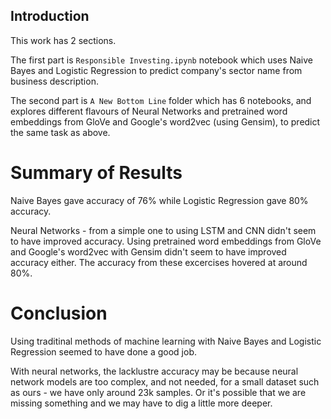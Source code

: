 ## Introduction

This work has 2 sections. 

The first part is `Responsible Investing.ipynb` notebook which uses Naive Bayes and Logistic Regression to predict company's sector name from business description.

The second part is `A New Bottom Line` folder which has 6 notebooks, and explores different flavours of Neural Networks and pretrained word embeddings from GloVe and Google's word2vec (using Gensim), to predict the same task as above.

# Summary of Results

Naive Bayes gave accuracy of 76% while Logistic Regression gave 80% accuracy.

Neural Networks - from a simple one to using LSTM and CNN didn't seem to have improved accuracy. Using pretrained word embeddings from GloVe and Google's word2vec with Gensim didn't seem to have improved accuracy either. The accuracy from these excercises hovered at around 80%.

# Conclusion

Using traditinal methods of machine learning with Naive Bayes and Logistic Regression seemed to have done a good job. 

With neural networks, the lacklustre accuracy may be because neural network models are too complex, and not needed, for a small dataset such as ours - we have only around 23k samples. Or it's possible that we are missing something and we may have to dig a little more deeper.
